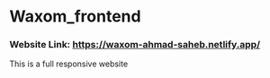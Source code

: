 # Waxom_frontend
### Website Link: https://waxom-ahmad-saheb.netlify.app/
This is a full responsive website
